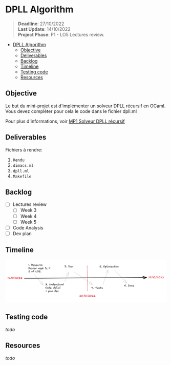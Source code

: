 # DPLL Algorithm
>**Deadline**: 27/10/2022   
>**Last Update**: 14/10/2022   
>**Project Phase**: P1 - LO5 Lectures review.

- [DPLL Algorithm](#dpll-algorithm)
  - [Objective](#objective)
  - [Deliverables](#deliverables)
  - [Backlog](#backlog)
  - [Timeline](#timeline)
  - [Testing code](#testing-code)
  - [Resources](#resources)

## Objective 
Le but du mini-projet est d'implémenter un solveur DPLL récursif en OCaml. Vous devez compléter pour cela le code dans le fichier dpll.ml

Pour plus d'informations, voir [MP1 Solveur DPLL récursif](https://moodle.u-paris.fr/mod/assign/view.php?id=366100)

## Deliverables
Fichiers à rendre: 
1. `Rendu`
2. `dimacs.ml`
3. `dpll.ml`
4. `Makefile`

## Backlog
- [ ] Lectures review
  - [ ] Week 3
  - [ ] Week 4
  - [ ] Week 5
- [ ] Code Analysis
- [ ] Dev plan

## Timeline
![Timeline](/res/timeline.png)

## Testing code
*todo*
## Resources
*todo*
